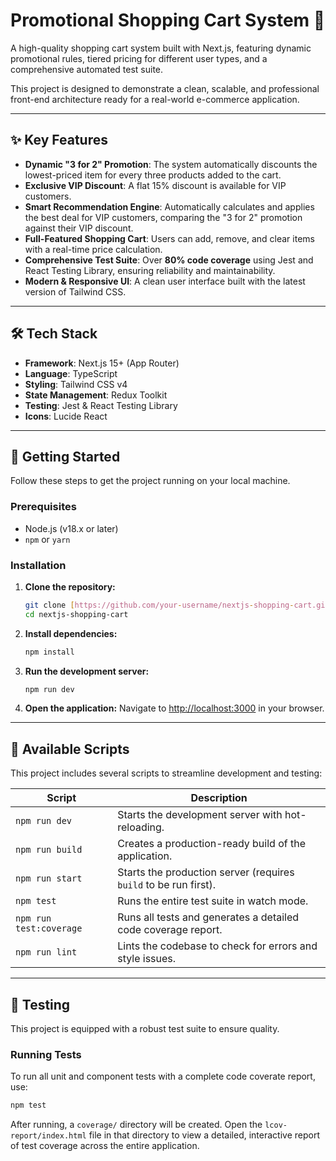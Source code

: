 # Promotional Shopping Cart System 🛒

A high-quality shopping cart system built with Next.js, featuring dynamic promotional rules, tiered pricing for different user types, and a comprehensive automated test suite.

This project is designed to demonstrate a clean, scalable, and professional front-end architecture ready for a real-world e-commerce application.

---

## ✨ Key Features

-   **Dynamic "3 for 2" Promotion**: The system automatically discounts the lowest-priced item for every three products added to the cart.
-   **Exclusive VIP Discount**: A flat 15% discount is available for VIP customers.
-   **Smart Recommendation Engine**: Automatically calculates and applies the best deal for VIP customers, comparing the "3 for 2" promotion against their VIP discount.
-   **Full-Featured Shopping Cart**: Users can add, remove, and clear items with a real-time price calculation.
-   **Comprehensive Test Suite**: Over **80% code coverage** using Jest and React Testing Library, ensuring reliability and maintainability.
-   **Modern & Responsive UI**: A clean user interface built with the latest version of Tailwind CSS.

---

## 🛠️ Tech Stack

-   **Framework**: Next.js 15+ (App Router)
-   **Language**: TypeScript
-   **Styling**: Tailwind CSS v4
-   **State Management**: Redux Toolkit
-   **Testing**: Jest & React Testing Library
-   **Icons**: Lucide React

---

## 🚀 Getting Started

Follow these steps to get the project running on your local machine.

### **Prerequisites**

-   Node.js (v18.x or later)
-   `npm` or `yarn`

### **Installation**

1.  **Clone the repository:**
    ```bash
    git clone [https://github.com/your-username/nextjs-shopping-cart.git](https://github.com/your-username/nextjs-shopping-cart.git)
    cd nextjs-shopping-cart
    ```

2.  **Install dependencies:**
    ```bash
    npm install
    ```

3.  **Run the development server:**
    ```bash
    npm run dev
    ```

4.  **Open the application:**
    Navigate to [http://localhost:3000](http://localhost:3000) in your browser.

---

## 📜 Available Scripts

This project includes several scripts to streamline development and testing:

| Script             | Description                                                              |
| ------------------ | ------------------------------------------------------------------------ |
| `npm run dev`      | Starts the development server with hot-reloading.                        |
| `npm run build`    | Creates a production-ready build of the application.                     |
| `npm run start`    | Starts the production server (requires `build` to be run first).         |
| `npm test`         | Runs the entire test suite in watch mode.                                |
| `npm run test:coverage` | Runs all tests and generates a detailed code coverage report.       |
| `npm run lint`     | Lints the codebase to check for errors and style issues.                 |


---

## 🧪 Testing

This project is equipped with a robust test suite to ensure quality.

### **Running Tests**
To run all unit and component tests with a complete code coverate report, use:
```bash
npm test
```

After running, a `coverage/` directory will be created. Open the `lcov-report/index.html` file in that directory to view a detailed, interactive report of test coverage across the entire application.